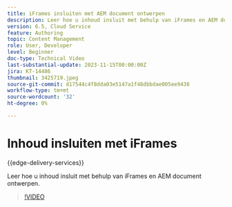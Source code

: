 ```yaml
---
title: iFrames insluiten met AEM document ontwerpen
description: Leer hoe u inhoud insluit met behulp van iFrames en AEM document ontwerpen.
version: 6.5, Cloud Service
feature: Authoring
topic: Content Management
role: User, Developer
level: Beginner
doc-type: Technical Video
last-substantial-update: 2023-11-15T00:00:00Z
jira: KT-14486
thumbnail: 3425719.jpeg
source-git-commit: d17544c4f8dda03e5147a1f48dbbdae005ee9438
workflow-type: tm+mt
source-wordcount: '32'
ht-degree: 0%

---
```



# Inhoud insluiten met iFrames

{{edge-delivery-services}}

Leer hoe u inhoud insluit met behulp van iFrames en AEM document ontwerpen.

>[!VIDEO](https://video.tv.adobe.com/v/3425719/?learn=on)
